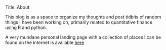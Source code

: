 Title: About

This blog is as a space to organize my thoughts and post tidbits of
random things I have been working on, primarily related to quantitative finance
using R and python.

A very mundane personal landing page with a collection of places I can be found
on the internet is available [here](www.matthewdgilbert.com)
